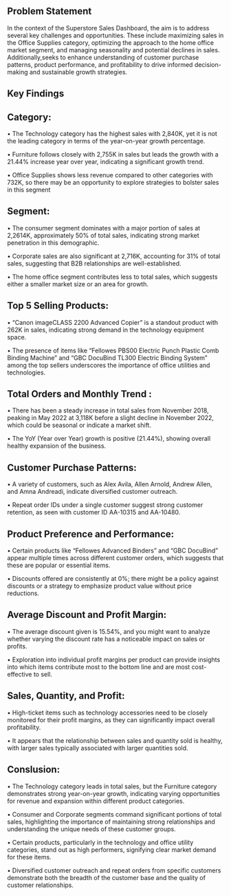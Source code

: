 ## Problem Statement

In the context of the Superstore Sales Dashboard, the aim is to address several key challenges and opportunities. These include maximizing sales in the Office Supplies category, optimizing the approach to the home office market segment, and managing seasonality and potential declines in sales. Additionally,seeks to enhance understanding of customer purchase patterns, product performance, and profitability to drive informed decision-making and sustainable growth strategies.

## Key Findings

## Category:

•	The Technology category has the highest sales with 2,840K, yet it is not the leading category in terms of the year-on-year growth percentage.

•	Furniture follows closely with 2,755K in sales but leads the growth with a 21.44% increase year over year, indicating a significant growth trend.

•	Office Supplies shows less revenue compared to other categories with 732K, so there may be an opportunity to explore strategies to bolster sales in this segment

## Segment:

•	The consumer segment dominates with a major portion of sales at 2,2614K, approximately 50% of total sales, indicating strong market penetration in this demographic.

•	Corporate sales are also significant at 2,716K, accounting for 31% of total sales, suggesting that B2B relationships are well-established.

•	The home office segment contributes less to total sales, which suggests either a smaller market size or an area for growth.


## Top 5 Selling Products:

•	“Canon imageCLASS 2200 Advanced Copier” is a standout product with 262K in sales, indicating strong demand in the technology equipment space.

•	The presence of items like “Fellowes PBS00 Electric Punch Plastic Comb Binding Machine” and “GBC DocuBind TL300 Electric Binding System” among the top sellers underscores the importance of office utilities and technologies.

## Total Orders and Monthly Trend :

•	There has been a steady increase in total sales from November 2018, peaking in May 2022 at 3,118K before a slight decline in November 2022, which could be seasonal or indicate a market shift.

•	The YoY (Year over Year) growth is positive (21.44%), showing overall healthy expansion of the business.

## Customer Purchase Patterns:

•	A variety of customers, such as Alex Avila, Allen Arnold, Andrew Allen, and Amna Andreadi, indicate diversified customer outreach.

•	Repeat order IDs under a single customer suggest strong customer retention, as seen with customer ID AA-10315 and AA-10480.

## Product Preference and Performance:

•	Certain products like “Fellowes Advanced Binders” and “GBC DocuBind” appear multiple times across different customer orders, which suggests that these are popular or essential items.

•	Discounts offered are consistently at 0%; there might be a policy against discounts or a strategy to emphasize product value without price reductions.

## Average Discount and Profit Margin:

•	The average discount given is 15.54%, and you might want to analyze whether varying the discount rate has a noticeable impact on sales or profits.

•	Exploration into individual profit margins per product can provide insights into which items contribute most to the bottom line and are most cost-effective to sell.

## Sales, Quantity, and Profit:

•	High-ticket items such as technology accessories need to be closely monitored for their profit margins, as they can significantly impact overall profitability.

•	It appears that the relationship between sales and quantity sold is healthy, with larger sales typically associated with larger quantities sold.

## Conslusion:

•	The Technology category leads in total sales, but the Furniture category demonstrates strong year-on-year growth, indicating varying opportunities for revenue and expansion within different product categories.

•	Consumer and Corporate segments command significant portions of total sales, highlighting the importance of maintaining strong relationships and understanding the unique needs of these customer groups.

•	Certain products, particularly in the technology and office utility categories, stand out as high performers, signifying clear market demand for these items.

•	Diversified customer outreach and repeat orders from specific customers demonstrate both the breadth of the customer base and the quality of customer relationships.


